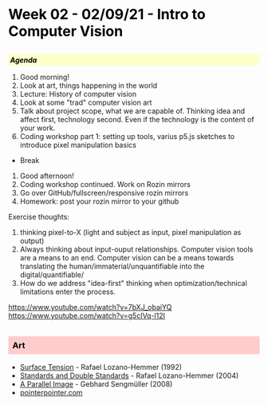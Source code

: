 <style>
  img {
    margin-top: 1em;
    max-width: 700px;
  }

  img + em {
    display: inline-block;
    font-size: .9rem;
    font-weight: 600;
    margin-bottom: 2em;
  }

  h1, h2, h3, h4, h5, h6 {
    color: black;
    margin-top: 2em;
    margin-bottom: 1em;
  }

  h2 {
    background: #ccf;
    padding: .5em;
  }

  h3 {
    background: #fcc;
    padding: .5em;
  }

  h4 {
    background: #cfc;
    padding: .25em;
  }

  h5 {
    background: #ffc;
    padding: .25em;
  }
</style>

# Week 02 - 02/09/21 - Intro to Computer Vision

##### Agenda
1. Good morning!
2. Look at art, things happening in the world
3. Lecture: History of computer vision
4. Look at some "trad" computer vision art
5. Talk about project scope, what we are capable of. Thinking idea and affect first, technology second. Even if the technology is the content of your work.
6. Coding workshop part 1: setting up tools, varius p5.js sketches to introduce pixel manipulation basics
- Break
1. Good afternoon!
2. Coding workshop continued. Work on Rozin mirrors
3. Go over GitHub/fullscreen/responsive rozin mirrors
4. Homework: post your rozin mirror to your github

Exercise thoughts:
1. thinking pixel-to-X (light and subject as input, pixel manipulation as output)
2. Always thinking about input-ouput relationships. Computer vision tools are a means to an end. Computer vision can be a means towards translating the human/immaterial/unquantifiable into the digital/quantifiable/
3. How do we address "idea-first" thinking when optimization/technical limitations enter the process.

https://www.youtube.com/watch?v=7bXJ_obaiYQ
https://www.youtube.com/watch?v=g5cIVq-l12I

### Art
- [Surface Tension](https://www.lozano-hemmer.com/surface_tension.php) - Rafael Lozano-Hemmer (1992)
- [Standards and Double Standards](https://www.lozano-hemmer.com/standards_and_double_standards.php) - Rafael Lozano-Hemmer (2004)
- [A Parallel Image](https://www.youtube.com/watch?v=g5cIVq-l12I) - Gebhard Sengmüller (2008)
- [pointerpointer.com](https://pointerpointer.com/)